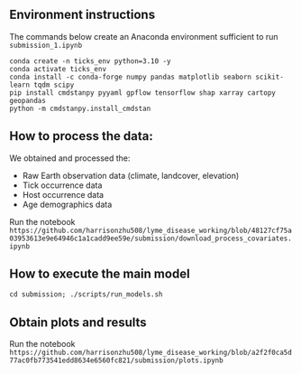 ## Environment instructions

The commands below create an Anaconda environment sufficient to run `submission_1.ipynb`

```
conda create -n ticks_env python=3.10 -y
conda activate ticks_env
conda install -c conda-forge numpy pandas matplotlib seaborn scikit-learn tqdm scipy
pip install cmdstanpy pyyaml gpflow tensorflow shap xarray cartopy geopandas 
python -m cmdstanpy.install_cmdstan
```

## How to process the data:
We obtained and processed the:
- Raw Earth observation data (climate, landcover, elevation)
- Tick occurrence data
- Host occurrence data
- Age demographics data

Run the notebook `https://github.com/harrisonzhu508/lyme_disease_working/blob/48127cf75a03953613e9e64946c1a1cadd9ee59e/submission/download_process_covariates.ipynb`

## How to execute the main model

```
cd submission; ./scripts/run_models.sh
```

## Obtain plots and results
Run the notebook `https://github.com/harrisonzhu508/lyme_disease_working/blob/a2f2f0ca5d77ac0fb773541edd8634e6560fc821/submission/plots.ipynb`